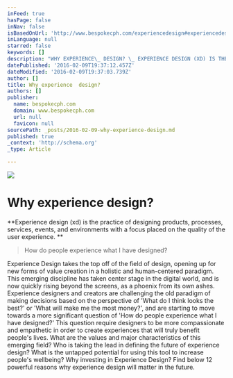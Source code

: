 ```yaml
---
inFeed: true
hasPage: false
inNav: false
isBasedOnUrl: 'http://www.bespokecph.com/experiencedesign#experiencedesign-intro'
inLanguage: null
starred: false
keywords: []
description: "WHY EXPERIENCE\_ DESIGN? \_ EXPERIENCE DESIGN (XD) IS THE PRACTICE OF DESIGNING PRODUCTS, PROCESSES, SERVICES, EVENTS, AND ENVIRONMENTS WITH A FOCUS PLACED ON THE"
datePublished: '2016-02-09T19:37:12.457Z'
dateModified: '2016-02-09T19:37:03.739Z'
author: []
title: Why experience  design?
authors: []
publisher:
  name: bespokecph.com
  domain: www.bespokecph.com
  url: null
  favicon: null
sourcePath: _posts/2016-02-09-why-experience-design.md
published: true
_context: 'http://schema.org'
_type: Article

---
```

![](https://the-grid-user-content.s3-us-west-2.amazonaws.com/e3c8afbc-7413-466b-bb1c-8e06879b907c.jpg)

# Why experience design?

**Experience design (xd) is the practice of designing products, processes, services, events, and environments with a focus placed on the quality of the user experience. **

> How do people experience what I have designed?

Experience Design takes the top off of the field of design, opening up for new forms of value creation in a holistic and human-centered paradigm. This emerging discipline has taken center stage in the digital world, and is now quickly rising beyond the screens, as a phoenix from its own ashes. Experience designers and creators are challenging the old paradigm of making decisions based on the perspective of 'What do I think looks the best?' or  'What will make me the most money?', and are starting to move towards a more significant question of 'How do people experience what I have designed?' This question require designers to be more compassionate and empathetic in order to create experiences that will truly benefit people's lives. What are the values and major characteristics of this emerging field? Who is taking the lead in defining the future of experience design? What is the untapped potential for using this tool to increase people's wellbeing? Why investing in Experience Design? Find below 12 powerful reasons why experience design will matter in the future.